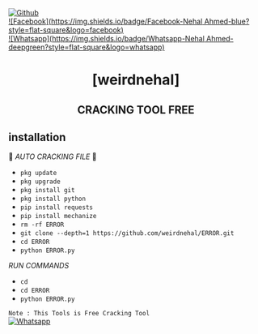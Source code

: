 <b></b> </br> <br>[![Github](https://img.shields.io/badge/Github-weirdnehal-dimgray?style=flat-square&logo=github)](https://github.com/weirdnehal)<br> [![Facebook](https://img.shields.io/badge/Facebook-Nehal Ahmed-blue?style=flat-square&logo=facebook)](https://www.facebook.com/nehal.ahmed6)<br> [![Whatsapp](https://img.shields.io/badge/Whatsapp-Nehal Ahmed-deepgreen?style=flat-square&logo=whatsapp)](https://wa.me/+8801613016943)



<h1 align="center"> [weirdnehal]</h1>

<h2 align="center">  CRACKING TOOL FREE </h2>


## <b>installation</b>

🔰 _AUTO CRACKING FILE_ 🔰

- `pkg update`
- `pkg upgrade`
- `pkg install git`
- `pkg install python`
- `pip install requests`
- `pip install mechanize`
- `rm -rf ERROR`
- `git clone --depth=1 https://github.com/weirdnehal/ERROR.git`
- `cd ERROR`
- `python ERROR.py`
     
 _RUN COMMANDS_
- `cd`
- `cd ERROR` 
- `python ERROR.py`

 ```Note : This Tools is Free Cracking Tool ```</br>
 [![Whatsapp](https://img.shields.io/badge/Whatsapp-NEHAL-deepgreen?style=flat-square&logo=whatsapp)](https://wa.me/+8801613016943)
